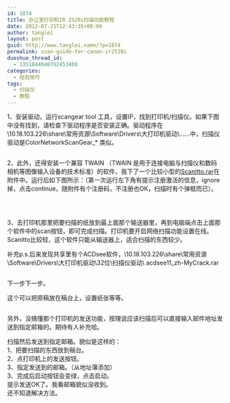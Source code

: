 ```yaml
---
id: 1874
title: 办公室打印机IR 2520i扫描功能教程
date: 2012-07-21T12:43:35+00:00
author: tanglei
layout: post
guid: http://www.tanglei.name/?p=1874
permalink: scan-guide-for-canon-ir2520i
duoshuo_thread_id:
  - 1351844048792453408
categories:
  - 经验技巧
tags:
  - 扫描仪
  - 教程
---
```

1、安装驱动，运行scangear tool 工具，设置IP，找到打印机/扫描仪。如果下图中没有找到，请检查下驱动程序是否安装正确。驱动程序在\\10.18.103.226\share\常用资源\Software\Drivers\大打印机驱动\……中，扫描仪驱动是ColorNetworkScanGear_* 类似。

<img class="aligncenter" src="http://www.tanglei.name/wp-content/uploads/2012/07/072112_0442_IR2520i1.png" alt="" data-pinit="registered" />

2、此外，还得安装一个兼容 TWAIN （TWAIN 是用于连接电脑与扫描仪和数码相机等图像输入设备的技术标准）的软件，我下了一个比较小型的[Scanitto.rar](http://www.tanglei.name/wp-content/uploads/2012/07/Scanitto.rar)在附件中。运行后如下图所示：（第一次运行左下角有提示注册激活的信息，ignore掉，点击continue，随附件有个注册码，不注册也OK，扫描时有个弹框而已）。

<img class="aligncenter" src="http://www.tanglei.name/wp-content/uploads/2012/07/072112_0442_IR2520i2.png" alt="" data-pinit="registered" />

&nbsp;

3、去打印机那里把要扫描的纸放到最上面那个输送器里，再到电脑端点击上面那个软件中的scan按钮，即可完成扫描。打印机要开启网络扫描功能设置在线。Scanitto比较轻，这个软件只能从输送器上，适合扫描的东西较少。

补充p.s.后来发现共享里有个ACDsee软件，\\10.18.103.226\share\常用资源\Software\Drivers\大打印机驱动\32位\扫描仪驱动\ acdsee11_zh-MyCrack.rar

<img class="aligncenter" src="http://www.tanglei.name/wp-content/uploads/2012/07/072112_0442_IR2520i3.png" alt="" data-pinit="registered" />

下一步下一步。

这个可以把原稿放在稿台上，设置纸张等等。

<img class="aligncenter" src="http://www.tanglei.name/wp-content/uploads/2012/07/072112_0442_IR2520i4.png" alt="" data-pinit="registered" />

另外，没搞懂那个打印机的发送功能，按理说应该扫描后可以直接输入邮件地址发送到指定邮箱的。期待有人补充哈。

<div>
  扫描然后发送到指定邮箱。貌似是这样的：<br /> 1、把要扫描的东西放到稿台。<br /> 2、点打印机上的发送按钮。<br /> 3、指定发送到的邮箱。（从地址簿添加）<br /> 3、完成后启动按钮会变绿，点击启动。<br /> 提示发送OK了。我看邮箱貌似没收到。<br /> 还不知道解决方法。
</div>
